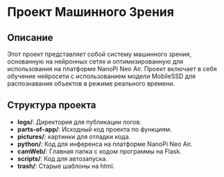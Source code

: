 # Проект Машинного Зрения

## Описание

Этот проект представляет собой систему машинного зрения, основанную на нейронных сетях и оптимизированную для использования на платформе NanoPi Neo Air. Проект включает в себя обучение нейросети с использованием модели MobileSSD для распознавания объектов в режиме реального времени.

## Структура проекта

- **logs/**: Директория для публикации логов.
- **parts-of-app/**: Исходный код проекта по функциям.
- **pictures/**: картинки для отладки кода.
- **python/**: Код для инференса на платформе NanoPi Neo Air.
- **camWeb/**: Главная папка с кодом программы на Flask. 
- **scripts/**: Код для автозапуска.
- **trash/**: Старые шаблоны на html.



